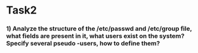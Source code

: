 # Task2
### 1) Analyze the structure of the /etc/passwd and /etc/group file, what fields are present in it, what users exist on the system? Specify several pseudo -users, how to define them?

